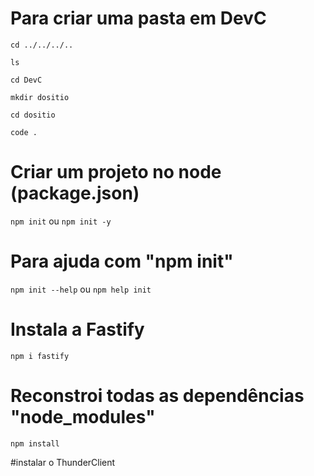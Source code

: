 # Para criar uma pasta em DevC

```cd ../../../..```

```ls```

```cd DevC```

```mkdir dositio```

```cd dositio```

```code .```

# Criar um projeto no node (package.json)

```npm init``` ou ```npm init -y```

# Para ajuda com "npm init"

```npm init --help```  ou ```npm help init```

# Instala a Fastify

```npm i fastify```

# Reconstroi todas as dependências "node_modules"

```npm install```

#instalar o ThunderClient
